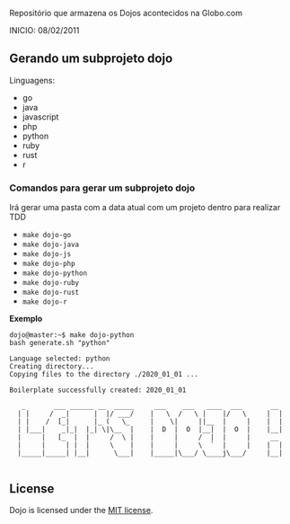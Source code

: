 Repositório que armazena os Dojos acontecidos na Globo.com

INICIO: 08/02/2011

## Gerando um subprojeto dojo

Linguagens:

- go
- java
- javascript
- php
- python
- ruby
- rust
- r

### Comandos para gerar um subprojeto dojo

Irá gerar uma pasta com a data atual com um projeto dentro para realizar TDD

- `make dojo-go`
- `make dojo-java`
- `make dojo-js`
- `make dojo-php`
- `make dojo-python`
- `make dojo-ruby`
- `make dojo-rust`
- `make dojo-r`

**Exemplo**

```console
dojo@master:~$ make dojo-python
bash generate.sh "python"

Language selected: python
Creating directory...
Copying files to the directory ./2020_01_01 ...

Boilerplate successfully created: 2020_01_01

   _       ___ ______ __  _____     ___    ___   ____  ___       __
  | |     /  _|      |  |/ ___/    |   \  /   \ |    |/   \     |  |
  | |    /  [_|      |_ (   \_     |    \|     ||__  |     |    |  |
  | |___|    _|_|  |_| \|\__  |    |  D  |  O  |__|  |  O  |    |__|
  |     |   [_  |  |     /  \ |    |     |     /  |  |     |     __
  |     |     | |  |     \    |    |     |     \  `  |     |    |  |
  |_____|_____| |__|      \___|    |_____|\___/ \____j\___/     |__|


```

## License

Dojo is licensed under the [MIT license](LICENSE).